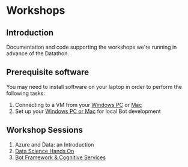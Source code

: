 # Workshops

## Introduction

Documentation and code supporting the workshops we're running in advance of the Datathon.

## Prerequisite software
You may need to install software on your laptop in order to perform the following tasks:

1. Connecting to a VM from your [Windows PC](./PreReqs/vmconnect-pc.md) or [Mac](./PreReqs/vmconnect-mac.md)
2. Set up your [Windows PC or Mac](./PreReqs/bot-requirements.md) for local Bot development

## Workshop Sessions

1. Azure and Data: an Introduction
2. [Data Science Hands On](02-DataScience.md)
3. [Bot Framework & Cognitive Services](04-Bots.md)